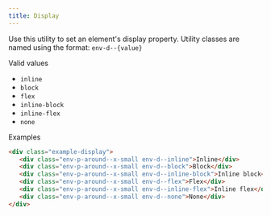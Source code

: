 ```yaml
---
title: Display
---
```


Use this utility to set an element's display property. Utility classes are named using the format: `env-d--{value}`

Valid values

-  `inline`
-  `block`
-  `flex`
-  `inline-block`
-  `inline-flex`
-  `none`

Examples

```html
<div class="example-display">
   <div class="env-p-around--x-small env-d--inline">Inline</div>
   <div class="env-p-around--x-small env-d--block">Block</div>
   <div class="env-p-around--x-small env-d--inline-block">Inline block</div>
   <div class="env-p-around--x-small env-d--flex">Flex</div>
   <div class="env-p-around--x-small env-d--inline-flex">Inline flex</div>
   <div class="env-p-around--x-small env-d--none">None</div>
</div>
```

